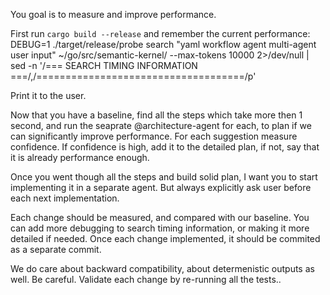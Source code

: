 You goal is to measure and improve performance.

First run `cargo build --release` and remember the current performance: DEBUG=1 ./target/release/probe search "yaml workflow agent multi-agent user input" ~/go/src/semantic-kernel/ --max-tokens 10000 2>/dev/null | sed -n '/=== SEARCH TIMING INFORMATION ===/,/====================================/p'

Print it to the user.

Now that you have a baseline, find all the steps which take more then 1 second, and run the seaprate @architecture-agent for each, to plan if we can significantly improve performance. For each suggestion measure confidence. If confidence is high, add it to the detailed plan, if not, say that it is already performance enough.

Once you went though all the steps and build solid plan, I want you to start implementing it in a separate agent. 
But always explicitly ask user before each next implementation.

Each change should be measured, and compared with our baseline. You can add more debugging to search timing information, or making it more detailed if needed.
Once each change implemented, it should be commited as a separate commit.

We do care about backward compatibility, about determenistic outputs as well. Be careful. Validate each change by re-running all the tests..
